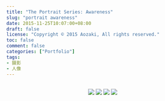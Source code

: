 ```yaml
---
title: "The Portrait Series: Awareness"
slug: "portrait awareness"
date: 2015-11-25T10:07:00+08:00
draft: false
license: "Copyright © 2015 Aozaki, All rights reserved."
toc: false
comment: false
categories: ["Portfolio"]
tags: 
- 摄影
- 人像
---
```


<br>
<div align="center">
    <img src="https://img.aozaki.cc/20151125_0001.jpg">
    <img src="https://img.aozaki.cc/20151125_0002.jpg">
    <img src="https://img.aozaki.cc/20151125_0003.jpg">
    <img src="https://img.aozaki.cc/20151125_0004.jpg">
</div>

<!--
    Nikon D800
    Nikon AF-S NIKKOR 28mm f/1.8G
    Nikon AF-S NIKKOR 85mm f/1.8G
-->
